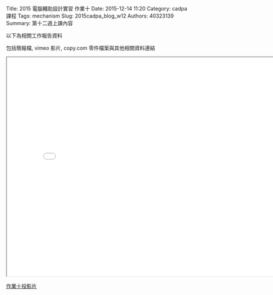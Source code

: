 Title: 2015 電腦輔助設計實習 作業十
Date: 2015-12-14 11:20
Category: cadpa 課程
Tags: mechanism
Slug: 2015cadpa_blog_w12
Authors: 40323139
Summary: 第十二週上課內容

以下為相關工作報告資料

包括簡報檔, vimeo 影片, copy.com 零件檔案與其他相關資料連結

<iframe src="cadp_w12_lecture.html" width="800" height="600"></iframe>

<p><a href="cadp_w12_lecture.html" target="_blank">作業十投影片</a></p>


